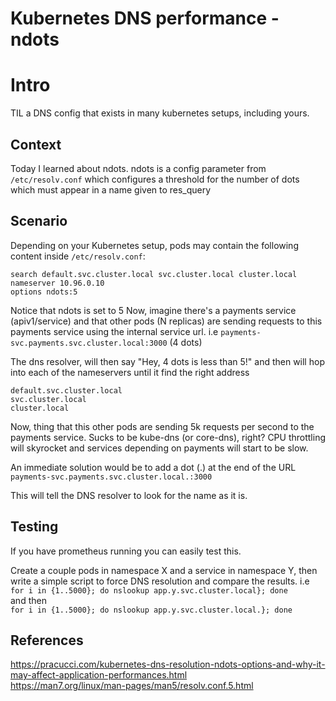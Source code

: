 # Kubernetes DNS performance - ndots


# Intro
TIL a DNS config that exists in many kubernetes setups, including yours.

## Context
Today I learned about ndots.
ndots is a config parameter from `/etc/resolv.conf` which configures a threshold for the number of dots which must appear in a name given to res_query

## Scenario

Depending on your Kubernetes setup, pods may contain the following content inside `/etc/resolv.conf`:
```
search default.svc.cluster.local svc.cluster.local cluster.local
nameserver 10.96.0.10
options ndots:5
```

Notice that ndots is set to 5
Now, imagine there's a payments service (apiv1/service) and that other pods (N replicas) are sending requests to this payments service using the internal service url.
i.e `payments-svc.payments.svc.cluster.local:3000` (4 dots)

The dns resolver, will then say "Hey, 4 dots is less than 5!" and then will hop into each of the nameservers until it find the right address
```
default.svc.cluster.local
svc.cluster.local
cluster.local
```

Now, thing that this other pods are sending 5k requests per second to the payments service.
Sucks to be kube-dns (or core-dns), right? CPU throttling will skyrocket and services depending on payments will start to be slow.

An immediate solution would be to add a dot (.) at the end of the URL<br>
`payments-svc.payments.svc.cluster.local.:3000` <br>

This will tell the DNS resolver to look for the name as it is.

## Testing
If you have prometheus running you can easily test this.

Create a couple pods in namespace X and a service in namespace Y, then write a simple script to force DNS resolution and compare the results.
i.e
`for i in {1..5000}; do nslookup app.y.svc.cluster.local}; done`<br>
and then<br>
`for i in {1..5000}; do nslookup app.y.svc.cluster.local.}; done`



## References
https://pracucci.com/kubernetes-dns-resolution-ndots-options-and-why-it-may-affect-application-performances.html <br>
https://man7.org/linux/man-pages/man5/resolv.conf.5.html

